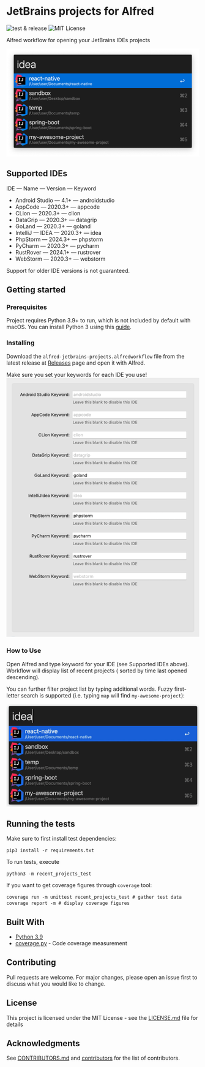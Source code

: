 # JetBrains projects for Alfred

![test & release](https://github.com/artemy/alfred-jetbrains-projects/workflows/test%20&%20release/badge.svg)
![MIT License](https://img.shields.io/github/license/artemy/alfred-jetbrains-projects)

Alfred workflow for opening your JetBrains IDEs projects

![image](.readme/images/screenshot.png)

## Supported IDEs

IDE — Name — Version — Keyword
- Android Studio — 4.1+ — androidstudio
- AppCode — 2020.3+ — appcode
- CLion — 2020.3+ — clion
- DataGrip — 2020.3+ — datagrip
- GoLand — 2020.3+ — goland
- IntelliJ — IDEA — 2020.3+ — idea
- PhpStorm — 2024.3+ — phpstorm
- PyCharm — 2020.3+ — pycharm
- RustRover — 2024.1+ — rustrover
- WebStorm — 2020.3+ — webstorm

Support for older IDE versions is not guaranteed.

## Getting started

### Prerequisites

Project requires Python 3.9+ to run, which is not included by default with macOS. You can install Python 3 using
this [guide](https://docs.python-guide.org/starting/install3/osx/).

### Installing

Download the `alfred-jetbrains-projects.alfredworkflow` file from the latest release
at [Releases](https://github.com/artemy/alfred-jetbrains-projects/releases) page and open it with Alfred.

Make sure you set your keywords for each IDE you use!
![img.png](.readme/images/img.png)

### How to Use

Open Alfred and type keyword for your IDE (see Supported IDEs above). Workflow will display list of recent projects (
sorted by time last opened descending).

You can further filter project list by typing additional words. Fuzzy first-letter search is supported (i.e.
typing `map` will find `my-awesome-project`):

![animation](.readme/images/animation.gif)

## Running the tests

Make sure to first install test dependencies:

```shell
pip3 install -r requirements.txt
```

To run tests, execute

```shell
python3 -m recent_projects_test
```

If you want to get coverage figures through `coverage` tool:

```shell
coverage run -m unittest recent_projects_test # gather test data
coverage report -m # display coverage figures
```

## Built With

* [Python 3.9](https://docs.python.org/3.9/)
* [coverage.py](https://coverage.readthedocs.io/) - Code coverage measurement

## Contributing

Pull requests are welcome. For major changes, please open an issue first to discuss what you would like to change.

## License

This project is licensed under the MIT License - see the [LICENSE.md](LICENSE.md) file for details

## Acknowledgments

See [CONTRIBUTORS.md](CONTRIBUTORS.md)
and [contributors](https://github.com/artemy/alfred-jetbrains-projects/contributors) for the list of contributors.
